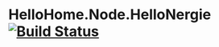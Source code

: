 # HelloHome.Node.HelloNergie [![Build Status](https://travis-ci.org/vdesmedt/HelloHome.Node.HelloNergie.svg?branch=master)](https://travis-ci.org/vdesmedt/HelloHome.Node.HelloNergie)
